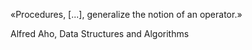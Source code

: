 «Procedures, [...], generalize the notion of an operator.»

Alfred Aho, Data Structures and Algorithms